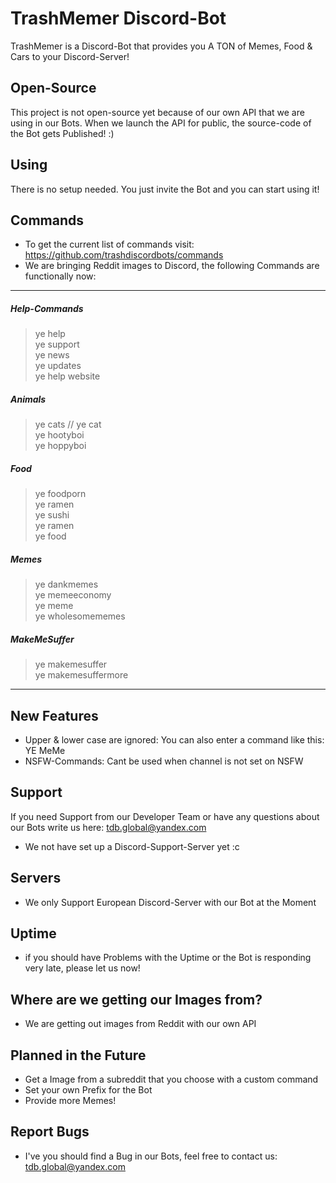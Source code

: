 # TrashMemer Discord-Bot
TrashMemer is a Discord-Bot that provides you A TON of Memes, Food & Cars to your Discord-Server!



## Open-Source
This project is not open-source yet because of our own API that we are using in our Bots. When we launch the API for public, the source-code of the Bot gets Published! :)

## Using
There is no setup needed. You just invite the Bot and you can start using it!

## Commands
- To get the current list of commands visit: https://github.com/trashdiscordbots/commands
- We are bringing Reddit images to Discord, the following Commands are functionally now:

- --

##### Help-Commands
> ye help <br>
> ye support<br>
> ye news<br>
> ye updates<br>
> ye help website<br>

##### Animals
> ye cats // ye cat<br>
> ye hootyboi<br>
> ye hoppyboi<br>

##### Food
> ye foodporn<br>
> ye ramen<br>
> ye sushi<br>
> ye ramen<br>
> ye food<br>

##### Memes
> ye dankmemes<br>
> ye memeeconomy<br>
> ye meme<br>
> ye wholesomememes<br>

##### MakeMeSuffer
> ye makemesuffer<br>
> ye makemesuffermore<br>

- --

## New Features
- Upper & lower case are ignored: You can also enter a command like this: YE MeMe
- NSFW-Commands: Cant be used when channel is not set on NSFW


## Support
If you need Support from our Developer Team or have any questions about our Bots write us here: tdb.global@yandex.com
- We not have set up a Discord-Support-Server yet :c

## Servers
- We only Support European Discord-Server with our Bot at the Moment

## Uptime
- if you should have Problems with the Uptime or the Bot is responding very late, please let us now!

## Where are we getting our Images from?
- We are getting out images from Reddit with our own API

## Planned in the Future
- Get a Image from a subreddit that you choose with a custom command
- Set your own Prefix for the Bot
- Provide more Memes!

## Report Bugs
- I've you should find a Bug in our Bots, feel free to contact us: tdb.global@yandex.com
